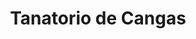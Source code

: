 ---
title: "Tanatorio de Cangas"
url: /cangas/tanatorio-de-cangas/
shop: directores de funerarias
---